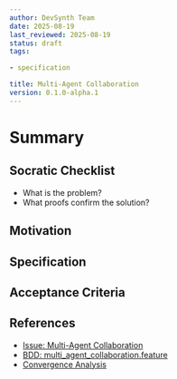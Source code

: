 ```yaml
---
author: DevSynth Team
date: 2025-08-19
last_reviewed: 2025-08-19
status: draft
tags:

- specification

title: Multi-Agent Collaboration
version: 0.1.0-alpha.1
---
```


<!--
Required metadata fields:
- author: document author
- date: creation date
- last_reviewed: last review date
- status: draft | review | published
- tags: search keywords
- title: short descriptive name
- version: specification version
-->

# Summary

## Socratic Checklist
- What is the problem?
- What proofs confirm the solution?

## Motivation

## Specification

## Acceptance Criteria

## References

- [Issue: Multi-Agent Collaboration](../../issues/multi-agent-collaboration.md)
- [BDD: multi_agent_collaboration.feature](../../tests/behavior/features/multi_agent_collaboration.feature)
- [Convergence Analysis](../multi-agent-consensus-convergence.md)
